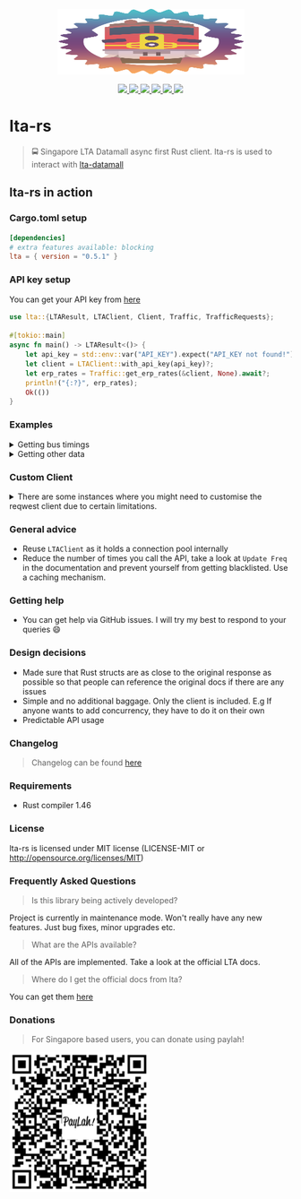 <p align="center">
  <img width="333" height="117" src="./logo.png">
</p>
<p align="center">
  <a href="https://github.com/lta-rs/lta-models/blob/main/LICENSE">
    <img src="https://img.shields.io/github/license/lta-rs/lta-models"/>
  </a>
  <a href="https://docs.rs/lta">
    <img src="https://img.shields.io/badge/docs-docs.rs-blue"/>
  </a>
  <a href="https://lta-rs.github.io/lta-rs/lta/">
    <img src="https://img.shields.io/badge/docs-master--branch-red"/>
  </a>
  <a href="https://github.com/lta-rs/lta-rs/actions">
    <img src="https://img.shields.io/github/workflow/status/lta-rs/lta-rs/Test%20Rust%20project"/>
  </a>
  <a href="https://crates.io/crates/lta">
    <img src="https://img.shields.io/crates/v/lta"/>
  </a>
  <a href="https://github.com/BudiNverse/lta-rs">
    <img src="https://img.shields.io/crates/d/lta"/>
  </a>
</p>

# lta-rs
> 🚍 Singapore LTA Datamall async first Rust client. lta-rs is used to interact with  [lta-datamall](https://www.mytransport.sg/content/mytransport/home/dataMall.html)

## lta-rs in action

### Cargo.toml setup
```toml
[dependencies]
# extra features available: blocking
lta = { version = "0.5.1" }
```

### API key setup
You can get your API key from [here](https://www.mytransport.sg/content/mytransport/home/dataMall/request-for-api.html)

```rust
use lta::{LTAResult, LTAClient, Client, Traffic, TrafficRequests};

#[tokio::main]
async fn main() -> LTAResult<()> {
    let api_key = std::env::var("API_KEY").expect("API_KEY not found!");
    let client = LTAClient::with_api_key(api_key)?;
    let erp_rates = Traffic::get_erp_rates(&client, None).await?;
    println!("{:?}", erp_rates);
    Ok(())
}
```

### Examples
<details>
    <summary>
    Getting bus timings    
    </summary>

```rust
use lta::{LTAResult, LTAClient, Client, Bus, BusRequests};

fn get_bus_arrival() -> LTAResult<()> {
    let api_key = std::env::var("API_KEY").expect("API_KEY not found!");
    let client = LTAClient::with_api_key(api_key);
    let arrivals = Bus::get_arrival(&client, 83139, None)?;
    println!("{:?}", arrivals);
    Ok(())
}
```
    
</details>

<details>
    <summary>
    Getting other data
    </summary>
    
```rust
// All the APIs in this library are designed to be used like this
// `lta::RequestType::get_something`
// All of them return lta::utils::LTAResult<T>
// The example below is Bus::get_bus_services()
// and Traffic::get_erp_rates()
// Do note that the API calling convention is similar across all the APIs except for
// bus::get_arrival
// Most of the APIs returns only 500 record
// If you want to get records 501 - 1000 take a look at get_erp() example
use lta::{LTAResult, LTAClient, Client, Bus, Traffic, BusRequests, TrafficRequests};

async fn bus_services() -> LTAResult<()> {
    let api_key = std::env::var("API_KEY").expect("API_KEY not found!");
    let client = LTAClient::with_api_key(api_key)?;
    let bus_services= Bus::get_bus_services(&client, None)?;
    println!("{:?}", bus_services);
    Ok(())
}

async fn get_erp() -> LTAResult<()> {
    let api_key = std::env::var("API_KEY").expect("API_KEY not found!");
    let client = LTAClient::with_api_key(api_key)?;
    let erp_rates = Traffic:: get_erp_rates(&client, Some(500))?;
    println!("{:?}", erp_rates);
    Ok(())
}
```
    
</details>

### Custom Client
<details>
    <summary>
    There are some instances where you might need to customise the reqwest client due to certain limitations.
    </summary>

```rust
use lta::r#async::client::LTAClient;
use lta::reqwest::ClientBuilder;
use std::time::Duration;
use lta::Client;

fn my_custom_client() -> LTAClient {
    let client = ClientBuilder::new()
        .no_gzip()
        .connect_timeout(Duration::new(420, 0))
        .build()
        .unwrap();

    LTAClient::new("API_KEY", client)
}
 ```
    
</details>

### General advice
- Reuse `LTAClient` as it holds a connection pool internally
- Reduce the number of times you call the API, take a look at `Update Freq` in the documentation and prevent
yourself from getting blacklisted. Use a caching mechanism.

### Getting help
- You can get help via GitHub issues. I will try my best to respond to your queries :smile:

### Design decisions
- Made sure that Rust structs are as close to the original response as possible so that people can reference the original docs if there are any issues 
- Simple and no additional baggage. Only the client is included. E.g If anyone wants to add concurrency, they have to do it on their own
- Predictable API usage

### Changelog
> Changelog can be found [here](./CHANGELOG.md)

### Requirements
- Rust compiler 1.46

### License
lta-rs is licensed under MIT license (LICENSE-MIT or http://opensource.org/licenses/MIT)

### Frequently Asked Questions

> Is this library being actively developed?

Project is currently in maintenance mode. Won't really have any new features. Just bug fixes, minor upgrades etc.

> What are the APIs available?

All of the APIs are implemented. Take a look at the official LTA docs.

> Where do I get the official docs from lta?

You can get them [here](https://www.mytransport.sg/content/dam/datamall/datasets/LTA_DataMall_API_User_Guide.pdf)

### Donations
> For Singapore based users, you can donate using paylah!

<img src="./paylah.png" width="250">